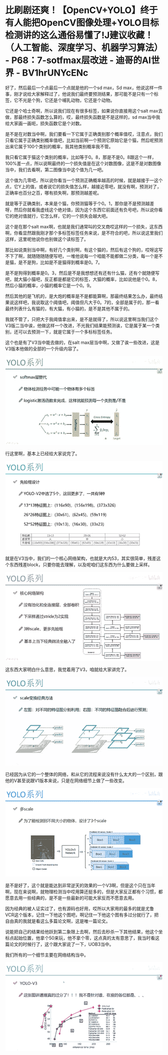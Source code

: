 # 比刷剧还爽！【OpenCV+YOLO】终于有人能把OpenCV图像处理+YOLO目标检测讲的这么通俗易懂了!J建议收藏！（人工智能、深度学习、机器学习算法） - P68：7-sotfmax层改进 - 迪哥的AI世界 - BV1hrUNYcENc

好了，然后最后一个点最后一个点就是他的一个sd max，Sd max，他说这样一件事，刚才说给大家解释过了，他说我们最终要预测结果，那可能不是只有一个标签，它不光是个狗，它还是个哺乳动物，它还是个动物。

它还是个哈士奇啊，所以说我们现在有很多标签，如果说你直接用这个salt max去做，那最终损失函数怎么算的，哎，最终损失函数是不是这样的，sd max当中我给大家画一画呃，损失函数它是个对数。

是不是在对数当中啊，我们要看一下它属于正确类别那个概率值哎，注意点，我们只看它属于正确类别概率值吧，比如当前啊一个预测它原始它是个猫，然后呢预测出来它属于100个类别的概率，我其他类别概率我不管。

我只看它属于猫这个类别的概率，比如等于0。8，那是不是0。8跟这个一样，100%差一点，所以说啊最终的一个损失值是在这个对数图像，这是不是对数图像当中，我们去看啊，第二图像当中这个值为几一吧。

这个值为几零吧，所以说你看当一个预测正确概率越高的时候，就是越接于一这个点，它Y上的值，或者说它的损失值怎么样，越接近零吧，就没有啊，预测对了，正确率也百分之百，哪有损失啊，那预测越差呢。

就是等于正确类别，本来是个猫，你预测猫等于个0。1，那你是不是预测越差呀，然后你就看我虚线这个绝对值，因为这个东西它前面还有负号吧，所以说你看它的绝对值就行，它怎么样，它的一个损失会越大吧。

这个是在那个salt max啊，也就是我们通常叫的交叉商哎这样的一个损失，这东西啊，你看显然跟我刚才那个多标签标签任务来说，是不符合的吧，所以说这里我们这样，这里呢他说你也别做这个读标签了。

那比如说类别当中啊，有好几个类别啊，有这个猫的，然后有这个狗的，哎呀这写不下了啊，就随随随随便写吧，一堆他说每一个咱能不能都做二分类，每一个是不是猫，是不是狗，比如是不是猫得到概率是0。7。

是不是狗得到概率是0。3，然后是不是我想想还有还有什么猫，还有个就随便写吧，就大猫小猫吧，反正都是都是它的标签，大猫的概率，比如说他是个0。8，然后小猫的概率，小猫的概率它是一个0。9。

然后其他的是飞机的，是大炮的概率是不是都能算啊，那最终结果怎么办，最终结果说这样吧，我说取这个阈值吧，阈值但凡大于0。7的，全部是属于的，那一看最终列表什么有猫的，有大猫，有小猫的，是不是其他不属于的。

我就不管了，只把大于我阈值拿出来，是不是就得了，所以说这里啊当我们这个V3版二当中诶，他做这样一个改进，不光我们结果能预测诶，它是属于某一个类别，还可以去预测一下，就是它属于一个多标标签任务。

这个也是有了V3当中能去做的，在salt max层当中啊，又做了诶一些改进，这是V3版本他做的全部的一个升级内容了。



![](img/96041e78682a68dbc3ceb2aab150e1da_1.png)

行这里啊，基本上已经给大家说完了。

![](img/96041e78682a68dbc3ceb2aab150e1da_3.png)

就是在V3当中，我们的一个核心网络架构，也就是大内53，其实很简单，残差这个东西残差block，只要你能去理解，以及呢咱们这东西为什么要做上采样。



![](img/96041e78682a68dbc3ceb2aab150e1da_5.png)

这东西大家明白什么意思，我觉着用了V3，咱就给大家讲完了。

![](img/96041e78682a68dbc3ceb2aab150e1da_7.png)

已经因为从它的一个整体的网络，和从它的流程来说没有什么太大的一个区别，跟他的V甚至说跟V1版本来说，只是在网络细节上做了一些改变。



![](img/96041e78682a68dbc3ceb2aab150e1da_9.png)

是不是好了，这个就是能达到非常逆天的效果的一个V3啊，但是这个只在当年啊，现在来说啊，就物理检测当中哎用算还挺多的，但是大家反正都有个习惯，都愿意去用一些经典的，是不是一些最新的可能大家反而不愿意去用。

因为经典的被人证实过了，也有源码也好用，哎所以大家用的最多的就是尤鲁VCR这个版本，记住一下他这个图吧，啊记住一下他这个图有多过分就行了，把自由真的我就是看这么多篇论文啊，这是唯一篇论文。

说能把自己的结果给他跃到第二象限上去啊，然后去秒杀一下其他结果，他这个坐标点起始位置，他拿个50来玩，他不拿个零，这点真的太有意思了，我当时看这篇论文的时候行了，这个跟大家说了一下，UOB3当中。

我们所有的一个细节主要在网络结构当中。

![](img/96041e78682a68dbc3ceb2aab150e1da_11.png)
